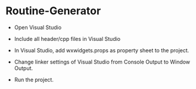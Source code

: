# Routine-Generator
- Open Visual Studio

- Include all header/cpp files in Visual Studio

- In Visual Studio, add wxwidgets.props as property sheet to the project.

- Change linker settings of Visual Studio from Console Output to Window Output.

- Run the project.
